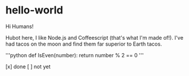 # hello-world

Hi Humans!

Hubot here, I like Node.js and Coffeescript (that's what I'm made of!).
I've had tacos on the moon and find them far superior to Earth tacos.

'''python
def IsEven(number):
    return number % 2 == 0
'''

[x] done
[ ] not yet
